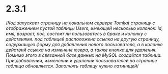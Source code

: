 # 2.3.1
/*Код запускает страницу на локальном сервере Tomkat страницу с отображением пустой таблицы Users, имеющей несколько колонок: id, имя, возраст, пол, состоит ли пользователь в браке и колонку с действиями. под таблицей расположена ссылка на другую страницу, содержащую форму для добавления нового пользователя, а в колонке действий ссылка на изменене юзера, а также кнопка для удаления. Помимо этого в связанной базе данных на MySQL создаётся таблица. При добавлении, изменении и удалении пользователей на странице таблица обновляется. Заполнять таблицу нужно латиницей*/
